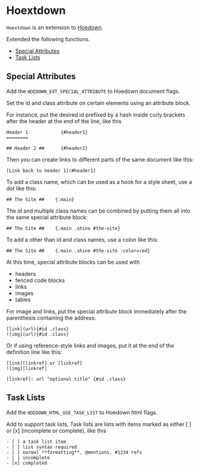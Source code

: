 # Hoextdown

`Hoextdown` is an extension to [Hoedown](https://github.com/hoedown/hoedown).

Extended the following functions.

* [Special Attributes](#special-attributes)
* [Task Lists](#task-lists)

## Special Attributes

Add the `HOEDOWN_EXT_SPECIAL_ATTRIBUTE` to Hoedown document flags.

Set the id and class attribute on certain elements using an attribute block.

For instance, put the desired id prefixed by a hash inside curly brackets after
the header at the end of the line, like this

```
Header 1            {#header1}
========

## Header 2 ##      {#header2}
```

Then you can create links to different parts of the same document like this:

```
[Link back to header 1](#header1)
```

To add a class name, which can be used as a hook for a style sheet, use a dot
like this:

```
## The Site ##    {.main}
```

The id and multiple class names can be combined by putting them all into the
same special attribute block:

```
## The Site ##    {.main .shine #the-site}
```

To add a other than id and class names, use a colon like this:

```
## The Site ##    {.main .shine #the-site :color=red}
```

At this time, special attribute blocks can be used with

* headers
* fenced code blocks
* links
* images
* tables

For image and links, put the special attribute block immediately after the
parenthesis containing the address:

```
[link](url){#id .class}
![img](url){#id .class}
```

Or if using reference-style links and images, put it at the end of the
definition line like this:

```
[link][linkref] or [linkref]
![img][linkref]

[linkref]: url "optional title" {#id .class}
```

## Task Lists

Add the `HOEDOWN_HTML_USE_TASK_LIST` to Hoedown html flags.

Add to support task lists, Task lists are lists with items marked as either [ ]
or [x] (incomplete or complete), like this

```
- [ ] a task list item
- [ ] list syntax required
- [ ] normal **formatting**, @mentions, #1234 refs
- [ ] incomplete
- [x] completed
```
